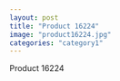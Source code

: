 ```yaml
---
layout: post
title: "Product 16224"
image: "product16224.jpg"
categories: "category1"
---
```

Product 16224
